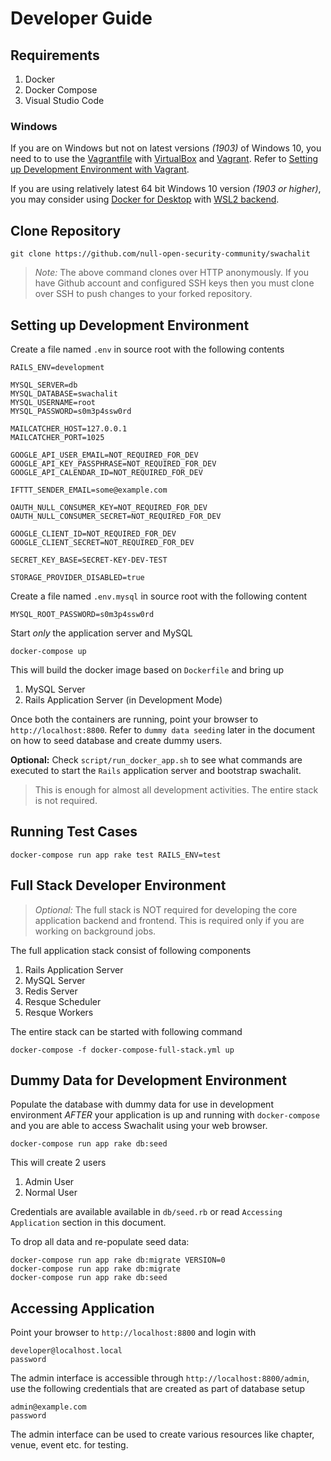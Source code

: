 # Developer Guide

## Requirements

1. Docker
2. Docker Compose
3. Visual Studio Code

### Windows

If you are on Windows but not on latest versions *(1903)* of Windows 10, you need to to use the [Vagrantfile](https://github.com/null-open-security-community/swachalit/blob/master/Vagrantfile) with [VirtualBox](https://www.virtualbox.org/wiki/Downloads) and [Vagrant](https://www.vagrantup.com/downloads.html). Refer to [Setting up Development Environment with Vagrant](vagrant.md). 

If you are using relatively latest 64 bit Windows 10 version *(1903 or higher)*, you may consider using [Docker for Desktop](https://docs.docker.com/docker-for-windows/install-windows-home/) with [WSL2 backend](https://docs.microsoft.com/en-us/windows/wsl/install-win10).

## Clone Repository

```
git clone https://github.com/null-open-security-community/swachalit
```

> *Note:* The above command clones over HTTP anonymously. If you have Github account and configured SSH keys then you must clone over SSH to push changes to your forked repository.

## Setting up Development Environment

Create a file named `.env` in source root with the following contents

```
RAILS_ENV=development

MYSQL_SERVER=db
MYSQL_DATABASE=swachalit
MYSQL_USERNAME=root
MYSQL_PASSWORD=s0m3p4ssw0rd

MAILCATCHER_HOST=127.0.0.1
MAILCATCHER_PORT=1025

GOOGLE_API_USER_EMAIL=NOT_REQUIRED_FOR_DEV
GOOGLE_API_KEY_PASSPHRASE=NOT_REQUIRED_FOR_DEV
GOOGLE_API_CALENDAR_ID=NOT_REQUIRED_FOR_DEV

IFTTT_SENDER_EMAIL=some@example.com

OAUTH_NULL_CONSUMER_KEY=NOT_REQUIRED_FOR_DEV
OAUTH_NULL_CONSUMER_SECRET=NOT_REQUIRED_FOR_DEV

GOOGLE_CLIENT_ID=NOT_REQUIRED_FOR_DEV
GOOGLE_CLIENT_SECRET=NOT_REQUIRED_FOR_DEV

SECRET_KEY_BASE=SECRET-KEY-DEV-TEST

STORAGE_PROVIDER_DISABLED=true
```

Create a file named `.env.mysql` in source root with the following content

```
MYSQL_ROOT_PASSWORD=s0m3p4ssw0rd
```

Start *only* the application server and MySQL

```
docker-compose up
```

This will build the docker image based on `Dockerfile` and bring up

1. MySQL Server
2. Rails Application Server (in Development Mode)

Once both the containers are running, point your browser to `http://localhost:8800`. Refer to `dummy data seeding` later in the document on how to seed database and create dummy users.

**Optional:** Check `script/run_docker_app.sh` to see what commands are executed to start the `Rails` application server and bootstrap swachalit.

> This is enough for almost all development activities. The entire stack is not required.

## Running Test Cases

```
docker-compose run app rake test RAILS_ENV=test
```

## Full Stack Developer Environment

> *Optional:* The full stack is NOT required for developing the core application backend and frontend. This is required only if you are working on background jobs.

The full application stack consist of following components

1. Rails Application Server
2. MySQL Server
3. Redis Server
4. Resque Scheduler
5. Resque Workers

The entire stack can be started with following command

```
docker-compose -f docker-compose-full-stack.yml up
```

## Dummy Data for Development Environment

Populate the database with dummy data for use in development environment *AFTER* your application is up and running with `docker-compose` and you are able to access Swachalit using your web browser.

```
docker-compose run app rake db:seed
```

This will create 2 users

1. Admin User
2. Normal User

Credentials are available available in `db/seed.rb` or read `Accessing Application` section in this document.

To drop all data and re-populate seed data:

```
docker-compose run app rake db:migrate VERSION=0
docker-compose run app rake db:migrate
docker-compose run app rake db:seed
```

## Accessing Application

Point your browser to `http://localhost:8800` and login with

```
developer@localhost.local
password
```

The admin interface is accessible through `http://localhost:8800/admin`, use the following credentials that are created as part of database setup

```
admin@example.com
password
```

The admin interface can be used to create various resources like chapter, venue, event etc. for testing.
